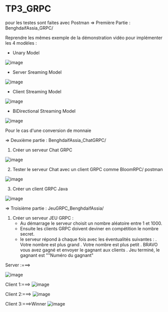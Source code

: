 # TP3_GRPC
pour les testes sont faites avec Postman
=> Première Partie : BenghdaifAssia_GRPC/

Reprendre les mêmes exemple de la démonstration vidéo pour implémenter les 4 modèles :
- Unary Model

![image](https://user-images.githubusercontent.com/99361390/235738142-a6b493ea-3d04-4d3c-ab3c-a8fe8f81a0f6.png)


- Server Sreaming Model

![image](https://user-images.githubusercontent.com/99361390/235739425-f8c33238-e10a-46d6-8405-6c0a111ab2ad.png)


- Client Streaming Model

![image](https://user-images.githubusercontent.com/99361390/235739505-1573b977-d013-4fae-b7d5-7387317dc771.png)


- BiDirectional Streaming Model

![image](https://user-images.githubusercontent.com/99361390/235739547-b19abfb7-504c-4ccf-b120-6eec0bbae969.png)


Pour le cas d'une conversion de monnaie

=> Deuxième partie : BenghdaifAssia_ChatGRPC/
 1. Créer un serveur Chat GRPC
 
![image](https://user-images.githubusercontent.com/99361390/235740060-e161c782-f8bf-4640-a9c6-10710998ba65.png)


 
 2. Tester le serveur Chat avec un client GRPC comme BloomRPC/ postman
 
 ![image](https://user-images.githubusercontent.com/99361390/235740213-21067881-4d2d-459e-9c59-42b9563e9643.png)



 3. Créer un client GRPC Java

![image](https://user-images.githubusercontent.com/99361390/235740125-e92e7572-8af5-4550-a20b-d120f1e8634a.png)


=> Troisième partie : JeuGRPC_BenghdaifAssia/
 1. Créer un serveur JEU GRPC :
     - Au démarrage le serveur choisit un nombre aléatoire entre 1 et 1000. 
     - Ensuite les clients GRPC doivent deviner en compétition le nombre secret.
     - le serveur répond à chaque fois avec les éventualités suivantes :
        . Votre nombre est plus grand
        . Votre nombre est plus petit
        . BRAVO vous avez gagné et envoyer le gagnant aux clients
        . Jeu terminé, le gagnant est ""Numéro du gagnant"
        
Server :===>

![image](https://user-images.githubusercontent.com/99361390/235741325-9b5a3bdc-21e5-4ae7-ba35-cb3e53fe0055.png)

Client 1:===>
![image](https://user-images.githubusercontent.com/99361390/235740479-b2b9dbc7-c46a-4ac0-a041-73d4f7601a37.png)

Client 2:===>
![image](https://user-images.githubusercontent.com/99361390/235740531-af5aca3d-de36-457e-94b2-80136d6d7b0e.png)

Client 3:===>Winner
![image](https://user-images.githubusercontent.com/99361390/235740639-7d5f79e7-7f67-4a33-aea6-e4d922513402.png)



